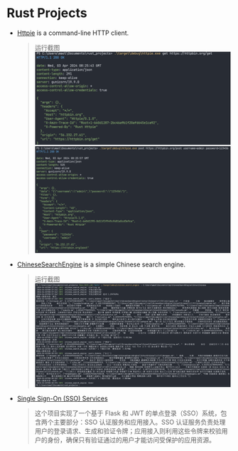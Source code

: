 # Rust Projects

- [Httpie](./httpie/README.md) is a command-line HTTP client.
    >运行截图
    ![httpie get](./httpie/assets/get.png)
    ![httpie post](./httpie/assets/post.png)

- [ChineseSearchEngine](./chinese_search_engine/README.md) is a simple Chinese search engine.
    >运行截图
    ![cli search](./chinese_search_engine/assets/2024-04-03%20161850.png)

- [Single Sign-On (SSO) Services](./sso/py/README.md) 
    > 这个项目实现了一个基于 Flask 和 JWT 的单点登录（SSO）系统，包含两个主要部分：SSO 认证服务和应用接入。SSO 认证服务负责处理用户的登录请求、生成和验证令牌；应用接入则利用这些令牌来校验用户的身份，确保只有验证通过的用户才能访问受保护的应用资源。